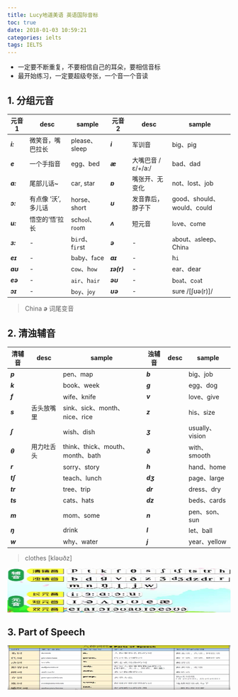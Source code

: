 ```yaml
---
title: Lucy地道美语 英语国际音标
toc: true
date: 2018-01-03 10:59:21
categories: ielts
tags: IELTS
---
```


- 一定要不断重复，不要相信自己的耳朵，要相信音标
- 最开始练习，一定要超级夸张，一个音一个音读

<!--more-->

## 1. 分组元音

元音 1 | desc | sample | 元音 2 | desc | sample
------- | ------- | ------- | ------- | ------- | -------
***i:*** | 微笑音，嘴巴拉长 | please、sleep | ***i*** | 军训音 | big、pig
***e*** | 一个手指音 | egg、bed | ***æ*** | 大嘴巴音 /ɛ/+/a:/ | bad、dad
***a:*** | 尾部儿话~ | car, star | ***ɒ*** | 嘴张开、无变化 | not、lost、job 
***ɔ:*** | 有点像 ‘沃’,多儿话 | horse、short | ***ʊ*** | 发音靠后，脖子下 |	good、should、would、could
***u:*** | 悟空的‘悟’拉长 | sch`oo`l、r`oo`m| ***ʌ*** | 短元音 | l`o`ve、c`o`me
***ɜ:*** | - | b`ir`d、f`ir`st | ***ə*** | - | `a`bout、`a`sleep、Chin`a`
***eɪ*** | - | b`a`by、f`a`ce | ***aɪ*** | - | h`i`
***aʊ*** | - | c`ow`、h`ow` | ***ɪə(r)*** | - | ear、dear
***eə*** | - | `air`、h`air` | ***əʊ*** | - | b`oa`t、c`oa`t
***ɔɪ*** | - | b`oy`、j`oy` | ***ʊə*** | - | sure /[ʃʊə(r)]/

> China ***ə*** 词尾变音

## 2. 清浊辅音

清辅音 | desc | sample | 浊辅音 | desc |sample
------- | ------- | ------- | ------- | ------- | -------
***p*** | | pen、map | ***b*** | | big、job
***k*** | | book、week | ***g*** | | egg、dog
***f*** | | wife、knife | ***v*** | | love、give
***s*** | 舌头放嘴里 | sink、sick、month、nice、rice | ***z*** | | his、size
***ʃ***  | | wish、dish | ***ʒ*** | | usually、vision
***θ*** | 用力吐舌头| think、thick、mouth、month、bath | ***ð*** | | with、smooth
***r*** | | sorry、story | ***h*** | | hand、home
***tʃ*** | | teach、lunch | ***dʒ*** | | page、large
***tr*** | | tree、trip | ***dr*** | | dress、dry
***ts*** | | cats、hats | ***dz*** | | beds、cards
***m*** | | mom、some | ***n*** | | pen、son、sun
***ŋ*** | | drink | ***l*** | | let、ball
***w*** | | why、water | ***j*** | | year、yellow

> clothes [kləʊðz] 

<div class="limg1">
<img src="/images/english/ielts-phonetic-symbol.jpg" height="100" width="650" />
</div>

## 3. Part of Speech

<img src="/images/english/ielts-lucy-8-part-of-speech.png" height="100" width="680" />


[1]: https://www.youtube.com/watch?v=zRJhj4JFcD0
[2]: /images/english/ielts-phonetic-symbol.jpg
[3]: /images/english/pbtd-kgfv.jpg
[4]: /images/english/ielts-lucy-8-part-of-speech.png
